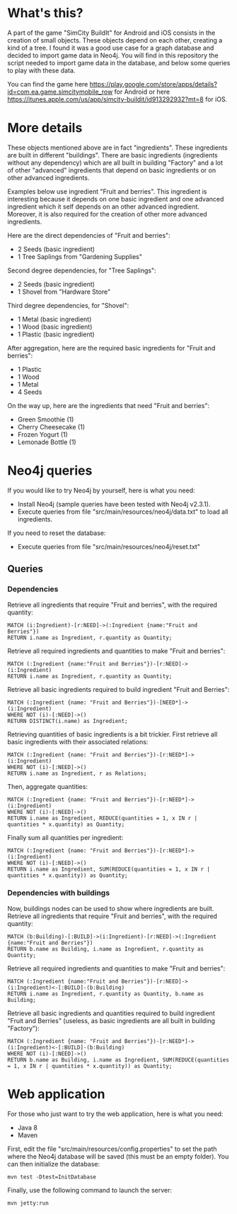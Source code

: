 # What's this?
A part of the game "SimCity BuildIt" for Android and iOS consists in the creation of small objects. These objects depend on each other, creating a kind of a tree. I found it was a good use case for a graph database and decided to import game data in Neo4j. You will find in this repository the script needed to import game data in the database, and below some queries to play with these data.

You can find the game here https://play.google.com/store/apps/details?id=com.ea.game.simcitymobile_row for Android or here https://itunes.apple.com/us/app/simcity-buildit/id913292932?mt=8 for iOS.

# More details
These objects mentioned above are in fact "ingredients". These ingredients are built in different "buildings". There are basic ingredients (ingredients without any dependency) which are all built in building "Factory" and a lot of other "advanced" ingredients that depend on basic ingredients or on other advanced ingredients.

Examples below use ingredient "Fruit and berries". This ingredient is interesting because it depends on one basic ingredient and one advanced ingredient which it self depends on an other advanced ingredient. Moreover, it is also required for the creation of other more advanced ingredients.

Here are the direct dependencies of "Fruit and berries":
* 2 Seeds (basic ingredient)
* 1 Tree Saplings from "Gardening Supplies"

Second degree dependencies, for "Tree Saplings":
* 2 Seeds (basic ingredient)
* 1 Shovel from "Hardware Store"

Third degree dependencies, for "Shovel":
* 1 Metal (basic ingredient)
* 1 Wood (basic ingredient)
* 1 Plastic (basic ingredient)

After aggregation, here are the required basic ingredients for "Fruit and berries":
* 1 Plastic
* 1 Wood
* 1 Metal
* 4 Seeds

On the way up, here are the ingredients that need "Fruit and berries":
* Green Smoothie (1)
* Cherry Cheesecake (1)
* Frozen Yogurt (1)
* Lemonade Bottle (1)

# Neo4j queries
If you would like to try Neo4j by yourself, here is what you need:
* Install Neo4j (sample queries have been tested with Neo4j v2.3.1).
* Execute queries from file "src/main/resources/neo4j/data.txt" to load all ingredients.

If you need to reset the database:
* Execute queries from file "src/main/resources/neo4j/reset.txt"

## Queries
### Dependencies
Retrieve all ingredients that require "Fruit and berries", with the required quantity:
```
MATCH (i:Ingredient)-[r:NEED]->(:Ingredient {name:"Fruit and Berries"})
RETURN i.name as Ingredient, r.quantity as Quantity;
```

Retrieve all required ingredients and quantities to make "Fruit and berries":
```
MATCH (:Ingredient {name:"Fruit and Berries"})-[r:NEED]->(i:Ingredient)
RETURN i.name as Ingredient, r.quantity as Quantity;
```

Retrieve all basic ingredients required to build ingredient "Fruit and Berries":
```
MATCH (:Ingredient {name: "Fruit and Berries"})-[NEED*]->(i:Ingredient)
WHERE NOT (i)-[:NEED]->()
RETURN DISTINCT(i.name) as Ingredient;
```

Retrieving quantities of basic ingredients is a bit trickier. First retrieve all basic ingredients with their associated relations:
```
MATCH (:Ingredient {name: "Fruit and Berries"})-[r:NEED*]->(i:Ingredient)
WHERE NOT (i)-[:NEED]->()
RETURN i.name as Ingredient, r as Relations;
```

Then, aggregate quantities:
```
MATCH (:Ingredient {name: "Fruit and Berries"})-[r:NEED*]->(i:Ingredient)
WHERE NOT (i)-[:NEED]->()
RETURN i.name as Ingredient, REDUCE(quantities = 1, x IN r | quantities * x.quantity) as Quantity;
```

Finally sum all quantities per ingredient:
```
MATCH (:Ingredient {name: "Fruit and Berries"})-[r:NEED*]->(i:Ingredient)
WHERE NOT (i)-[:NEED]->()
RETURN i.name as Ingredient, SUM(REDUCE(quantities = 1, x IN r | quantities * x.quantity)) as Quantity;
```

### Dependencies with buildings
Now, buildings nodes can be used to show where ingredients are built.
Retrieve all ingredients that require "Fruit and berries", with the required quantity:
```
MATCH (b:Building)-[:BUILD]->(i:Ingredient)-[r:NEED]->(:Ingredient {name:"Fruit and Berries"})
RETURN b.name as Building, i.name as Ingredient, r.quantity as Quantity;
```

Retrieve all required ingredients and quantities to make "Fruit and berries":
```
MATCH (:Ingredient {name:"Fruit and Berries"})-[r:NEED]->(i:Ingredient)<-[:BUILD]-(b:Building)
RETURN i.name as Ingredient, r.quantity as Quantity, b.name as Building;
```

Retrieve all basic ingredients and quantities required to build ingredient "Fruit and Berries" (useless, as basic ingredients are all built in building "Factory"):
```
MATCH (:Ingredient {name: "Fruit and Berries"})-[r:NEED*]->(i:Ingredient)<-[:BUILD]-(b:Building)
WHERE NOT (i)-[:NEED]->()
RETURN b.name as Building, i.name as Ingredient, SUM(REDUCE(quantities = 1, x IN r | quantities * x.quantity)) as Quantity;
```

# Web application
For those who just want to try the web application, here is what you need:
* Java 8
* Maven

First, edit the file "src/main/resources/config.properties" to set the path where the Neo4j database will be saved (this must be an empty folder). You can then initialize the database:
```
mvn test -Dtest=InitDatabase
```

Finally, use the following command to launch the server:
```
mvn jetty:run
```
